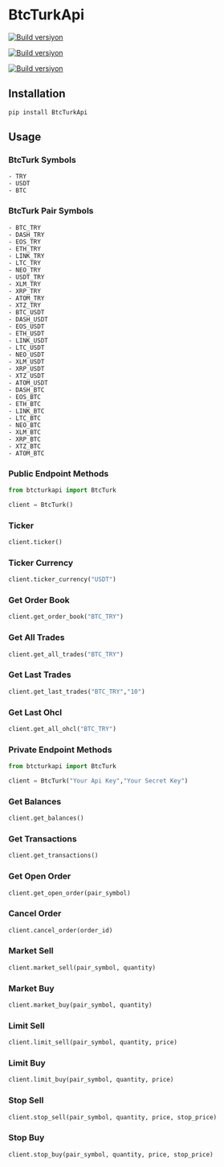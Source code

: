 # BtcTurkApi

[![Build versiyon](https://img.shields.io/badge/pypi-0.0.4-brightgreen.svg)](https://pypi.org/project/BtcTurkApi)

[![Build versiyon](https://img.shields.io/badge/license-mit-lightgrey.svg)](https://pypi.org/project/BtcTurkApi)

[![Build versiyon](https://img.shields.io/badge/python-2.7%2C3.5%2C3.6-blue.svg)](https://pypi.org/project/BtcTurkApi)

## Installation

```
pip install BtcTurkApi
```
## Usage

### BtcTurk Symbols
	- TRY
	- USDT
	- BTC

### BtcTurk Pair Symbols

	- BTC_TRY
	- DASH_TRY
	- EOS_TRY
	- ETH_TRY
	- LINK_TRY
	- LTC_TRY
	- NEO_TRY
	- USDT_TRY
	- XLM_TRY
	- XRP_TRY
	- ATOM_TRY
	- XTZ_TRY
	- BTC_USDT
	- DASH_USDT
	- EOS_USDT
	- ETH_USDT
	- LINK_USDT
	- LTC_USDT
	- NEO_USDT
	- XLM_USDT
	- XRP_USDT
	- XTZ_USDT
	- ATOM_USDT
	- DASH_BTC
	- EOS_BTC
	- ETH_BTC
	- LINK_BTC
	- LTC_BTC
	- NEO_BTC
	- XLM_BTC
	- XRP_BTC
	- XTZ_BTC
	- ATOM_BTC

### Public Endpoint Methods
```python
from btcturkapi import BtcTurk

client = BtcTurk()
```

### Ticker
```python
client.ticker()
```

### Ticker Currency
```python
client.ticker_currency("USDT")
```

### Get Order Book
```python
client.get_order_book("BTC_TRY")
```

### Get All Trades
```python
client.get_all_trades("BTC_TRY")
```

### Get Last Trades
```python
client.get_last_trades("BTC_TRY","10")
```

### Get Last Ohcl
```python
client.get_all_ohcl("BTC_TRY")
```

### Private Endpoint Methods
```python
from btcturkapi import BtcTurk

client = BtcTurk("Your Api Key","Your Secret Key")
```

### Get Balances
```python
client.get_balances()
```

### Get Transactions
```python
client.get_transactions()
```

### Get Open Order
```python
client.get_open_order(pair_symbol)
```

### Cancel Order
```python
client.cancel_order(order_id)
```

### Market Sell
```python
client.market_sell(pair_symbol, quantity)
```

### Market Buy
```python
client.market_buy(pair_symbol, quantity)
```

### Limit Sell
```python
client.limit_sell(pair_symbol, quantity, price)
```

### Limit Buy
```python
client.limit_buy(pair_symbol, quantity, price)
```

### Stop Sell
```python
client.stop_sell(pair_symbol, quantity, price, stop_price)
```

### Stop Buy
```python
client.stop_buy(pair_symbol, quantity, price, stop_price)
```